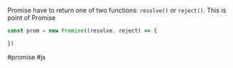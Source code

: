 Promise have to return one of two functions: `resolve()` or `reject()`. This is point of Promise

```js
const prom = new Promise((resolve, reject) => {

})
```

#promise #js 